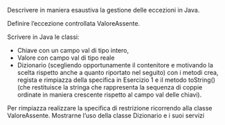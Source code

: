 Descrivere in maniera esaustiva la gestione delle eccezioni in Java. 

Definire l’eccezione controllata ValoreAssente.

Scrivere in Java le classi:
- Chiave con un campo val di tipo intero,
- Valore con campo val di tipo reale
- Dizionario (scegliendo opportunamente il contenitore e motivando la scelta rispetto anche a
quanto riportato nel seguito) con i metodi crea, regista e rimpiazza della specifica in
Esercizio 1 e il metodo toString() (che restituisce la stringa che rappresenta la sequenza di
coppie ordinate in maniera crescente rispetto al campo val delle chiavi).

Per rimpiazza realizzare la specifica di restrizione ricorrendo alla classe ValoreAssente. Mostrarne
l’uso della classe Dizionario e i suoi servizi

